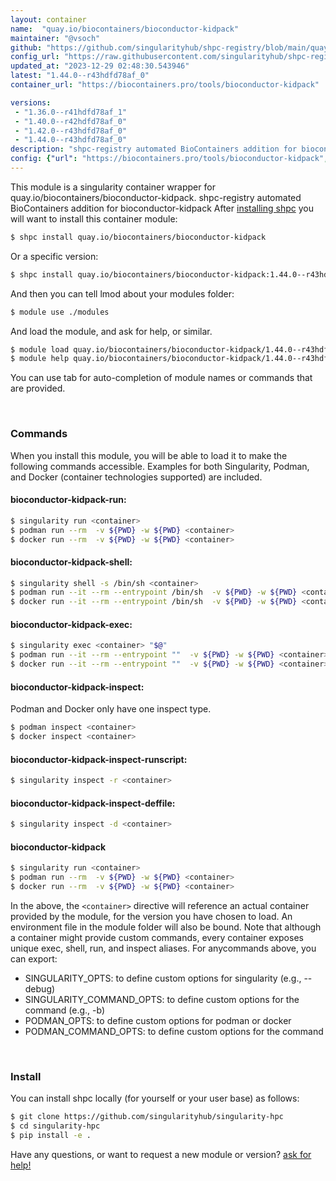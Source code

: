 ```yaml
---
layout: container
name:  "quay.io/biocontainers/bioconductor-kidpack"
maintainer: "@vsoch"
github: "https://github.com/singularityhub/shpc-registry/blob/main/quay.io/biocontainers/bioconductor-kidpack/container.yaml"
config_url: "https://raw.githubusercontent.com/singularityhub/shpc-registry/main/quay.io/biocontainers/bioconductor-kidpack/container.yaml"
updated_at: "2023-12-29 02:48:30.543946"
latest: "1.44.0--r43hdfd78af_0"
container_url: "https://biocontainers.pro/tools/bioconductor-kidpack"

versions:
 - "1.36.0--r41hdfd78af_1"
 - "1.40.0--r42hdfd78af_0"
 - "1.42.0--r43hdfd78af_0"
 - "1.44.0--r43hdfd78af_0"
description: "shpc-registry automated BioContainers addition for bioconductor-kidpack"
config: {"url": "https://biocontainers.pro/tools/bioconductor-kidpack", "maintainer": "@vsoch", "description": "shpc-registry automated BioContainers addition for bioconductor-kidpack", "latest": {"1.44.0--r43hdfd78af_0": "sha256:93f064e389fd656ff18bb8f405b36421fa326fea42e7a1f9750add9bf2e10b16"}, "tags": {"1.36.0--r41hdfd78af_1": "sha256:45e2d4f2680162a3ea42081c52833d42f4162171453b1c52cba40c86221f6d5a", "1.40.0--r42hdfd78af_0": "sha256:9cb882b8c17b44b36d12a6d4d2277f21433482cab06d3cc5ff7f6a9849249d2e", "1.42.0--r43hdfd78af_0": "sha256:6d465f4664d48b32487ecb07787188c9370bb1c10f7949bfeb9b9ba244ad0cc1", "1.44.0--r43hdfd78af_0": "sha256:93f064e389fd656ff18bb8f405b36421fa326fea42e7a1f9750add9bf2e10b16"}, "docker": "quay.io/biocontainers/bioconductor-kidpack"}
---
```


This module is a singularity container wrapper for quay.io/biocontainers/bioconductor-kidpack.
shpc-registry automated BioContainers addition for bioconductor-kidpack
After [installing shpc](#install) you will want to install this container module:


```bash
$ shpc install quay.io/biocontainers/bioconductor-kidpack
```

Or a specific version:

```bash
$ shpc install quay.io/biocontainers/bioconductor-kidpack:1.44.0--r43hdfd78af_0
```

And then you can tell lmod about your modules folder:

```bash
$ module use ./modules
```

And load the module, and ask for help, or similar.

```bash
$ module load quay.io/biocontainers/bioconductor-kidpack/1.44.0--r43hdfd78af_0
$ module help quay.io/biocontainers/bioconductor-kidpack/1.44.0--r43hdfd78af_0
```

You can use tab for auto-completion of module names or commands that are provided.

<br>

### Commands

When you install this module, you will be able to load it to make the following commands accessible.
Examples for both Singularity, Podman, and Docker (container technologies supported) are included.

#### bioconductor-kidpack-run:

```bash
$ singularity run <container>
$ podman run --rm  -v ${PWD} -w ${PWD} <container>
$ docker run --rm  -v ${PWD} -w ${PWD} <container>
```

#### bioconductor-kidpack-shell:

```bash
$ singularity shell -s /bin/sh <container>
$ podman run --it --rm --entrypoint /bin/sh  -v ${PWD} -w ${PWD} <container>
$ docker run --it --rm --entrypoint /bin/sh  -v ${PWD} -w ${PWD} <container>
```

#### bioconductor-kidpack-exec:

```bash
$ singularity exec <container> "$@"
$ podman run --it --rm --entrypoint ""  -v ${PWD} -w ${PWD} <container> "$@"
$ docker run --it --rm --entrypoint ""  -v ${PWD} -w ${PWD} <container> "$@"
```

#### bioconductor-kidpack-inspect:

Podman and Docker only have one inspect type.

```bash
$ podman inspect <container>
$ docker inspect <container>
```

#### bioconductor-kidpack-inspect-runscript:

```bash
$ singularity inspect -r <container>
```

#### bioconductor-kidpack-inspect-deffile:

```bash
$ singularity inspect -d <container>
```



#### bioconductor-kidpack

```bash
$ singularity run <container>
$ podman run --rm  -v ${PWD} -w ${PWD} <container>
$ docker run --rm  -v ${PWD} -w ${PWD} <container>
```


In the above, the `<container>` directive will reference an actual container provided
by the module, for the version you have chosen to load. An environment file in the
module folder will also be bound. Note that although a container
might provide custom commands, every container exposes unique exec, shell, run, and
inspect aliases. For anycommands above, you can export:

 - SINGULARITY_OPTS: to define custom options for singularity (e.g., --debug)
 - SINGULARITY_COMMAND_OPTS: to define custom options for the command (e.g., -b)
 - PODMAN_OPTS: to define custom options for podman or docker
 - PODMAN_COMMAND_OPTS: to define custom options for the command

<br>

### Install

You can install shpc locally (for yourself or your user base) as follows:

```bash
$ git clone https://github.com/singularityhub/singularity-hpc
$ cd singularity-hpc
$ pip install -e .
```

Have any questions, or want to request a new module or version? [ask for help!](https://github.com/singularityhub/singularity-hpc/issues)